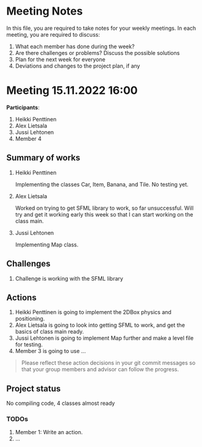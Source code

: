# Meeting Notes
In this file, you are required to take notes for your weekly meetings. 
In each meeting, you are required to discuss:

1. What each member has done during the week?
2. Are there challenges or problems? Discuss the possible solutions
3. Plan for the next week for everyone
4. Deviations and changes to the project plan, if any


# Meeting 15.11.2022 16:00

**Participants**: 
1. Heikki Penttinen
2. Alex Lietsala
3. Jussi Lehtonen
4. Member 4 

## Summary of works
1. Heikki Penttinen 
   
   Implementing the classes Car, Item, Banana, and Tile. No testing yet.

2. Alex Lietsala
   
   Worked on trying to get SFML library to work, so far unsuccessful. Will try and get it working early this week so that I can start working on the class main.
   
3. Jussi Lehtonen

   Implementing Map class.

## Challenges

1. Challenge is working with the SFML library

## Actions
1. Heikki Penttinen is going to implement the 2DBox physics and positioning. 
2. Alex Lietsala is going to look into getting SFML to work, and get the basics of class main ready.
3. Jussi Lehtonen is going to implement Map further and make a level file for testing.
4. Member 3 is going to use ...

> Please reflect these action decisions in your git commit messages so that 
> your group members and advisor can follow the progress.

## Project status 
No compiling code, 4 classes almost ready

### TODOs
1. Member 1: Write an action.
2. ...
